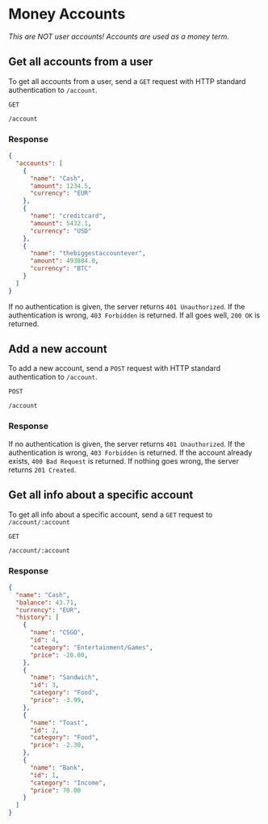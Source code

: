 # Money Accounts
*This are NOT user accounts! Accounts are used as a money term.*
## Get all accounts from a user
To get all accounts from a user, send a `GET` request with HTTP standard authentication to `/account`.

`GET`
```
/account
```  
### Response
```json
{
  "accounts": [
    {
      "name": "Cash",
      "amount": 1234.5,
      "currency": "EUR"
    },
    {
      "name": "creditcard",
      "amount": 5432.1,
      "currency": "USD"
    },
    {
      "name": "thebiggestaccountever",
      "amount": 493884.0,
      "currency": "BTC"
    }
  ]
}
```
If no authentication is given, the server returns `401 Unauthorized`. If the authentication is wrong, `403 Forbidden` is returned. If all goes well, `200 OK` is returned.

## Add a new account
To add a new account, send a `POST` request with HTTP standard authentication to `/account`.

`POST`
```
/account
```
### Response
If no authentication is given, the server returns `401 Unauthorized`. If the authentication is wrong, `403 Forbidden` is returned. If the account already exists, `400 Bad Request` is returned. If nothing goes wrong, the server returns `201 Created`.

## Get all info about a specific account
To get all info about a specific account, send a `GET` request to `/account/:account`

`GET`
```
/account/:account
```
### Response
```json
{
  "name": "Cash",
  "balance": 43.71,
  "currency": "EUR",
  "history": [
    {
      "name": "CSGO",
      "id": 4,
      "category": "Entertainment/Games",
      "price": -20.00,
    },
    {
      "name": "Sandwich",
      "id": 3,
      "category": "Food",
      "price": -3.99,
    },
    {
      "name": "Toast",
      "id": 2,
      "category": "Food",
      "price": -2.30,
    },
    {
      "name": "Bank",
      "id": 1,
      "category": "Income",
      "price": 70.00
    }
  ]
}
```
